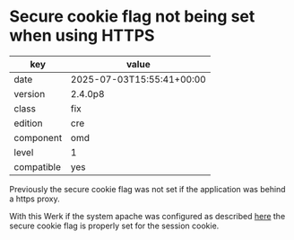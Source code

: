 [//]: # (werk v2)
# Secure cookie flag not being set when using HTTPS

key        | value
---------- | ---
date       | 2025-07-03T15:55:41+00:00
version    | 2.4.0p8
class      | fix
edition    | cre
component  | omd
level      | 1
compatible | yes

Previously the secure cookie flag was not set if the application was behind a https proxy.

With this Werk if the system apache was configured as described
[here](https://docs.checkmk.com/latest/en/omd_https.html) the secure cookie flag is properly set
for the session cookie.